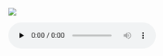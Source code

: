 ![](./adoro-te-devote.svg.png)

<audio src="https://storage.googleapis.com/kyriale/01-adoro-te-devote--st.m4a" controls="controls" preload="none"></audio>

